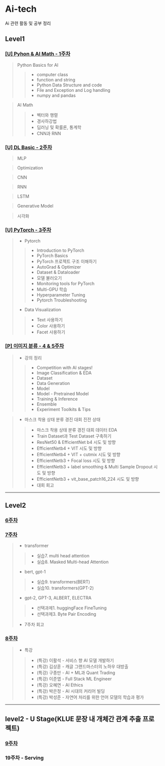 # Ai-tech
Ai 관련 활동 및 공부 정리


## Level1

### [[U] Pyhon & AI Math - 1주차](https://github.com/j961224/Ai-tech/tree/main/1%EC%A3%BC%EC%B0%A8)

>  Python Basics for AI
>  >  * computer class
>  >  * function and string
>  >  * Python Data Structure and code
>  >  * File and Exception and Log handling
>  >  * numpy and pandas


> AI Math
> > * 벡터와 행렬
> > * 경사하강법
> > * 딥러닝 및 확률론, 통계학
> > * CNN과 RNN

### [[U] DL Basic - 2주차](https://github.com/j961224/Ai-tech/tree/main/2%EC%A3%BC%EC%B0%A8)

> MLP

> Optimization

> CNN

> RNN

> LSTM

> Generative Model

> 시각화

### [[U] PyTorch - 3주차](https://github.com/j961224/Ai-tech/tree/main/3%EC%A3%BC%EC%B0%A8)

> * Pytorch
> > * Introduction to PyTorch
> > * PyTorch Basics
> > * PyTorch 프로젝트 구조 이해하기
> > * AutoGrad & Optimizer
> > * Dataset & Dataloader
> > * 모델 불러오기
> > * Monitoring tools for PyTorch
> > * Multi-GPU 학습
> > * Hyperparameter Tuning
> > * Pytorch Troubleshooting
> * Data Visualization
> > * Text 사용하기
> > * Color 사용하기 
> > * Facet 사용하기

### [[P] 이미지 분류 - 4 & 5주차](https://github.com/j961224/Ai-tech/tree/main/4%EC%A3%BC%EC%B0%A8)

> * 강의 정리
> > * Competition with AI stages!
> > * Image Classification & EDA
> > * Dataset
> > * Data Generation
> > * Model
> > * Model - Pretrained Model
> > * Training & Inference
> > * Ensemble
> > * Experiment Toolkits & Tips

> * 마스크 착용 상태 분류 경진 대회 진전 상태
> > * 마스크 착용 상태 분류 경진 대회 데이터 EDA
> > * Train Dataset과 Test Dataset 구축하기
> > * ResNet50 & EfficientNet b4 시도 및 방향
> > * EfficientNetb4 + VIT 시도 및 방향
> > * EfficientNetb4 + VIT + cutmix 시도 및 방향
> > * EfficientNetb3 + Focal loss 시도 및 방향
> > * EfficientNetb3 + label smoothing & Multi Sample Dropout 시도 및 방향
> > * EfficientNetb3 + vit_base_patch16_224 시도 및 방향
> > * 대회 회고

---
## Level2

### [6주차](https://github.com/j961224/Ai-tech/tree/main/6%EC%A3%BC%EC%B0%A8)


### [7주차](https://github.com/j961224/Ai-tech/tree/main/7%EC%A3%BC%EC%B0%A8)

> * transformer
> > * 실습7. multi head attention
> > * 실습8. Masked Multi-head Attention
> * bert, gpt-1
> > * 실습9. transformers(BERT)
> > * 실습10. transformers(GPT-2)
> * gpt-2, GPT-3, ALBERT, ELECTRA
> > * 선택과제1. huggingFace FineTuning
> > * 선택과제3. Byte Pair Encoding
> * 7주차 회고

### [8주차](https://github.com/j961224/Ai-tech/tree/main/8%EC%A3%BC%EC%B0%A8)

> * 특강
> > * (특강) 이활석 - 서비스 향 AI 모델 개발하기
> > * (특강) 김상훈 - 캐글 그랜드마스터의 노하우 대방출
> > * (특강) 구종만 - AI + ML과 Quant Trading
> > * (특강) 이준엽 - Full Stack ML Engineer
> > * (특강) 오혜연 - AI Ethics
> > * (특강) 박은정 - AI 시대의 커리어 빌딩
> > * (특강) 박성준 - 자연어 처리를 위한 언어 모델의 학습과 평가

---

## level2 - U Stage(KLUE 문장 내 개체간 관계 추출 프로젝트)

### [9주차](https://github.com/j961224/Ai-tech/tree/main/9%EC%A3%BC%EC%B0%A8)

### 19주차 - Serving
